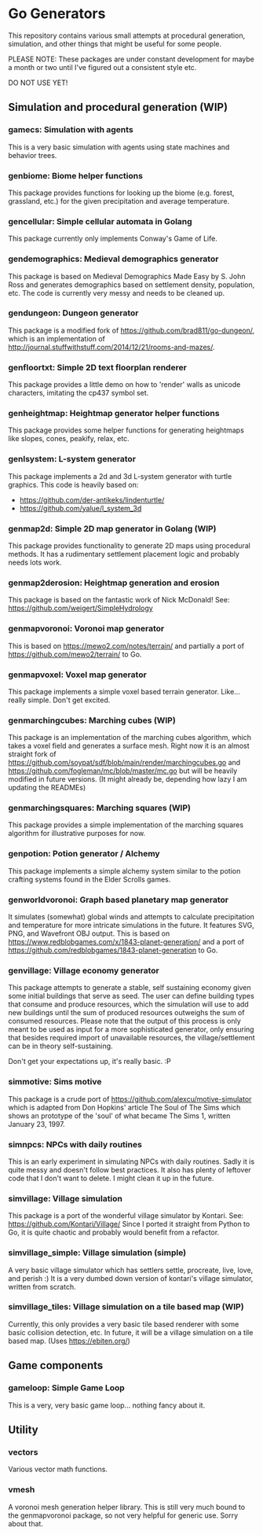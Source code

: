 # Go Generators
This repository contains various small attempts at procedural generation, simulation, and other things that might be useful for some people.

PLEASE NOTE: These packages are under constant development for maybe a month or two until I've figured out a consistent style etc.

DO NOT USE YET!

## Simulation and procedural generation (WIP)

### gamecs: Simulation with agents
This is a very basic simulation with agents using state machines and behavior trees.

### genbiome: Biome helper functions

This package provides functions for looking up the biome (e.g. forest, grassland, etc.) for the given precipitation and average temperature.

### gencellular: Simple cellular automata in Golang
This package currently only implements Conway's Game of Life.

### gendemographics: Medieval demographics generator
This package is based on Medieval Demographics Made Easy by S. John Ross and generates demographics based on settlement density, population, etc.
The code is currently very messy and needs to be cleaned up.

### gendungeon: Dungeon generator
This package is a modified fork of https://github.com/brad811/go-dungeon/, which is an implementation of http://journal.stuffwithstuff.com/2014/12/21/rooms-and-mazes/.

### genfloortxt: Simple 2D text floorplan renderer
This package provides a little demo on how to 'render' walls as unicode characters, imitating the cp437 symbol set.

### genheightmap: Heightmap generator helper functions
This package provides some helper functions for generating heightmaps like slopes, cones, peakify, relax, etc.

### genlsystem: L-system generator
This package implements a 2d and 3d L-system generator with turtle graphics. This code is heavily based on:
* https://github.com/der-antikeks/lindenturtle/
* https://github.com/yalue/l_system_3d

### genmap2d: Simple 2D map generator in Golang (WIP)
This package provides functionality to generate 2D maps using procedural methods. It has a rudimentary settlement placement logic and probably needs lots work.

### genmap2derosion: Heightmap generation and erosion
This package is based on the fantastic work of Nick McDonald!
See: https://github.com/weigert/SimpleHydrology

### genmapvoronoi: Voronoi map generator
This is based on https://mewo2.com/notes/terrain/ and partially a port of https://github.com/mewo2/terrain/ to Go.

### genmapvoxel: Voxel map generator
This package implements a simple voxel based terrain generator. Like... really simple. Don't get excited.

### genmarchingcubes: Marching cubes (WIP)

This package is an implementation of the marching cubes algorithm, which takes a voxel field and generates a surface mesh. Right now it is an almost straight fork of https://github.com/soypat/sdf/blob/main/render/marchingcubes.go and https://github.com/fogleman/mc/blob/master/mc.go but will be heavily modified in future versions. (It might already be, depending how lazy I am updating the READMEs)

### genmarchingsquares: Marching squares (WIP)

This package provides a simple implementation of the marching squares algorithm for illustrative purposes for now.

### genpotion: Potion generator / Alchemy
This package implements a simple alchemy system similar to the potion crafting systems found in the Elder Scrolls games.

### genworldvoronoi: Graph based planetary map generator
It simulates (somewhat) global winds and attempts to calculate precipitation and temperature for more intricate simulations in the future.
It features SVG, PNG, and Wavefront OBJ output.
This is based on https://www.redblobgames.com/x/1843-planet-generation/ and a port of https://github.com/redblobgames/1843-planet-generation to Go. 

### genvillage: Village economy generator
This package attempts to generate a stable, self sustaining economy given some initial buildings that serve as seed. The user can define building types that consume and produce resources, which the simulation will use to add new buildings until the sum of produced resources outweighs the sum of consumed resources. Please note that the output of this process is only meant to be used as input for a more sophisticated generator, only ensuring that besides required import of unavailable resources, the village/settlement can be in theory self-sustaining.

Don't get your expectations up, it's really basic. :P

### simmotive: Sims motive
This package is a crude port of https://github.com/alexcu/motive-simulator which is adapted from Don Hopkins' article The Soul of The Sims which shows an prototype of the 'soul' of what became The Sims 1, written January 23, 1997.

### simnpcs: NPCs with daily routines
This is an early experiment in simulating NPCs with daily routines. Sadly it is quite messy and doesn't follow best practices. It also has plenty of leftover code that I don't want to delete. I might clean it up in the future.

### simvillage: Village simulation
This package is a port of the wonderful village simulator by Kontari. 
See: https://github.com/Kontari/Village/
Since I ported it straight from Python to Go, it is quite chaotic and probably would benefit from a refactor.

### simvillage_simple: Village simulation (simple)
A very basic village simulator which has settlers settle, procreate, live, love, and perish :) It is a very dumbed down version of kontari's village simulator, written from scratch.

### simvillage_tiles: Village simulation on a tile based map (WIP)
Currently, this only provides a very basic tile based renderer with some basic collision detection, etc. In future, it will be a village simulation on a tile based map. (Uses https://ebiten.org/)

## Game components

### gameloop: Simple Game Loop
This is a very, very basic game loop... nothing fancy about it.

## Utility

### vectors
Various vector math functions.

### vmesh
A voronoi mesh generation helper library. This is still very much bound to the genmapvoronoi package, so not very helpful for generic use. Sorry about that.
